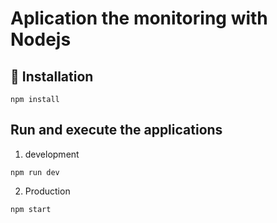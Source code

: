 # Aplication the monitoring with Nodejs

## 🚀 Installation

```
npm install
```

## Run and execute the applications

1. development

```
npm run dev
```
2. Production

```
npm start
```